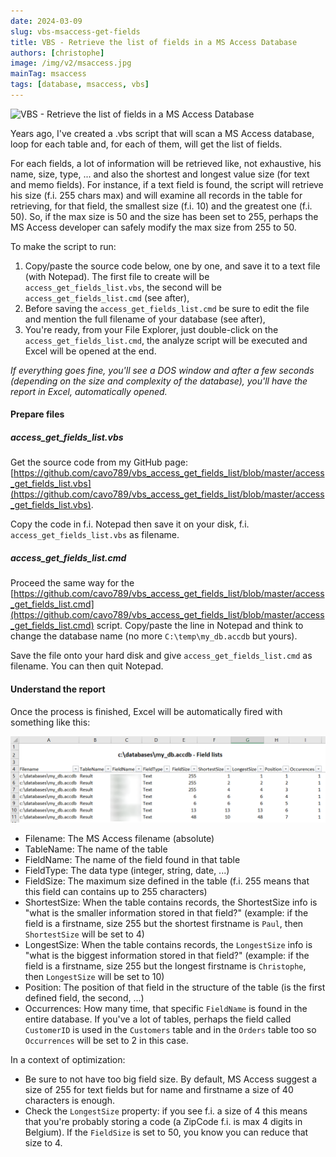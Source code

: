 ```yaml
---
date: 2024-03-09
slug: vbs-msaccess-get-fields
title: VBS - Retrieve the list of fields in a MS Access Database
authors: [christophe]
image: /img/v2/msaccess.jpg
mainTag: msaccess
tags: [database, msaccess, vbs]
---
```

![VBS - Retrieve the list of fields in a MS Access Database](/img/v2/msaccess.jpg)

Years ago, I've created a .vbs script that will scan a MS Access database, loop for each table and, for each of them, will get the list of fields.

For each fields, a lot of information will be retrieved like, not exhaustive, his name, size, type, ... and also the shortest and longest value size (for text and memo fields). For instance, if a text field is found, the script will retrieve his size (f.i. 255 chars max) and will examine all records in the table for retrieving, for that field, the smallest size (f.i. 10) and the greatest one (f.i. 50). So, if the max size is 50 and the size has been set to 255, perhaps the MS Access developer can safely modify the max size from 255 to 50.

<!-- truncate -->

To make the script to run:

1. Copy/paste the source code below, one by one, and save it to a text file (with Notepad). The first file to create will be `access_get_fields_list.vbs`, the second will be `access_get_fields_list.cmd` (see after),
2. Before saving the `access_get_fields_list.cmd` be sure to edit the file and mention the full filename of your database (see after),
3. You're ready, from your File Explorer, just double-click on the `access_get_fields_list.cmd`, the analyze script will be executed and Excel will be opened at the end.

*If everything goes fine, you'll see a DOS window and after a few seconds (depending on the size and complexity of the database), you'll have the report in Excel, automatically opened.*

#### Prepare files

##### access_get_fields_list.vbs

Get the source code from my GitHub page: [https://github.com/cavo789/vbs_access_get_fields_list/blob/master/access_get_fields_list.vbs](https://github.com/cavo789/vbs_access_get_fields_list/blob/master/access_get_fields_list.vbs).

Copy the code in f.i. Notepad then save it on your disk, f.i. `access_get_fields_list.vbs` as filename.

##### access_get_fields_list.cmd

Proceed the same way for the [https://github.com/cavo789/vbs_access_get_fields_list/blob/master/access_get_fields_list.cmd](https://github.com/cavo789/vbs_access_get_fields_list/blob/master/access_get_fields_list.cmd) script. Copy/paste the line in Notepad and think to change the database name (no more `C:\temp\my_db.accdb` but yours).

Save the file onto your hard disk and give `access_get_fields_list.cmd` as filename. You can then quit Notepad.

#### Understand the report

Once the process is finished, Excel will be automatically fired with something like this:

![MS Access Get fields list](./images/get_fields_list.png)

* Filename: The MS Access filename (absolute)
* TableName: The name of the table
* FieldName: The name of the field found in that table
* FieldType: The data type (integer, string, date, ...)
* FieldSize: The maximum size defined in the table (f.i. 255 means that this field can contains up to 255 characters)
* ShortestSize: When the table contains records, the ShortestSize info is "what is the smaller information stored in that field?" (example: if the field is a firstname, size 255 but the shortest firstname is `Paul`, then `ShortestSize` will be set to 4)
* LongestSize: When the table contains records, the `LongestSize` info is "what is the biggest information stored in that field?" (example: if the field is a firstname, size 255 but the longest firstname is `Christophe`, then `LongestSize` will be set to 10)
* Position: The position of that field in the structure of the table (is the first defined field, the second, ...)
* Occurrences: How many time, that specific `FieldName` is found in the entire database. If you've a lot of tables, perhaps the field called `CustomerID` is used in the `Customers` table and in the `Orders` table too so `Occurrences` will be set to 2 in this case.

In a context of optimization:

* Be sure to not have too big field size. By default, MS Access suggest a size of 255 for text fields but for name and firstname a size of 40 characters is enough.
* Check the `LongestSize` property: if you see f.i. a size of 4 this means that you're probably storing a code (a ZipCode f.i. is max 4 digits in Belgium). If the `FieldSize` is set to 50, you know you can reduce that size to 4.
